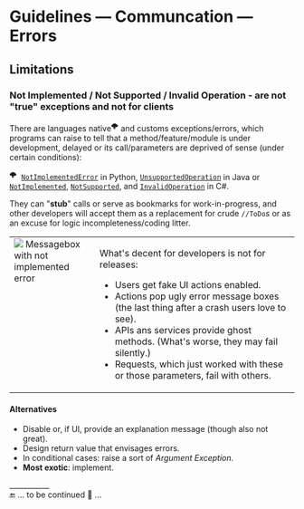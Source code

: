 # Guidelines &mdash; Communcation &mdash; Errors

## Limitations

### Not Implemented / Not Supported / Invalid Operation - are not "true" exceptions and not for clients

There are languages native<sup>🌩️</sup> and customs exceptions/errors, which programs can raise to tell that a method/feature/module is under development, delayed or its call/parameters are deprived of sense (under certain conditions):

<sup>🌩️</sup>&nbsp;
[`NotImplementedError`](https://docs.python.org/3/library/exceptions.html) in Python,
 [`UnsupportedOperation`](https://docs.oracle.com/en/java/javase/17/docs/api/java.base/java/lang/UnsupportedOperationException.html) in Java or
 [`NotImplemented`](https://learn.microsoft.com/en-us/dotnet/api/system.notimplementedexception), [`NotSupported`](https://learn.microsoft.com/en-us/dotnet/api/system.notsupportedexception), and
 [`InvalidOperation`](https://learn.microsoft.com/en-us/dotnet/api/system.invalidoperationexception) in C#.

They can "**stub**" calls or serve as bookmarks for work-in-progress, and other developers will accept them as a replacement for crude `//ToDo`_s_ or as an excuse for logic incompleteness/coding litter. 

<table><tr valign="top">
  <td width="30%"><picture><img src="https://github.com/Kyriosity/read-write/blob/main/README%2B/_rsc/_img/snap/screen/MsgBox-NotImplemented-sample.jpg" 
       alt="&nbsp;Messagebox with not implemented error" title="&nbsp;Screen capture from Anonymous.&#013;&#010;(Product title under the blur of charity.)" /></picture></td>
<td>
<p>What's decent for developers is not for releases:</p> 
<ul>
 <li>Users get fake UI actions enabled.</li>
 <li>Actions pop ugly error message boxes (the last thing after a crash users love to see).</li>
 <li>APIs ans services provide ghost methods. (What's worse, they may fail silently.) </li>
 <li>Requests, which just worked with these or those parameters, fail with others.</li>
</ul>
</td></tr></table>

#### Alternatives

* Disable or, if UI, provide an explanation message (though also not great).
* Design return value that envisages errors.
* In conditional cases: raise a sort of _Argument Exception_.
* **Most exotic**: implement.

\___________\
🔚 ... to be continued 🐝 ...
